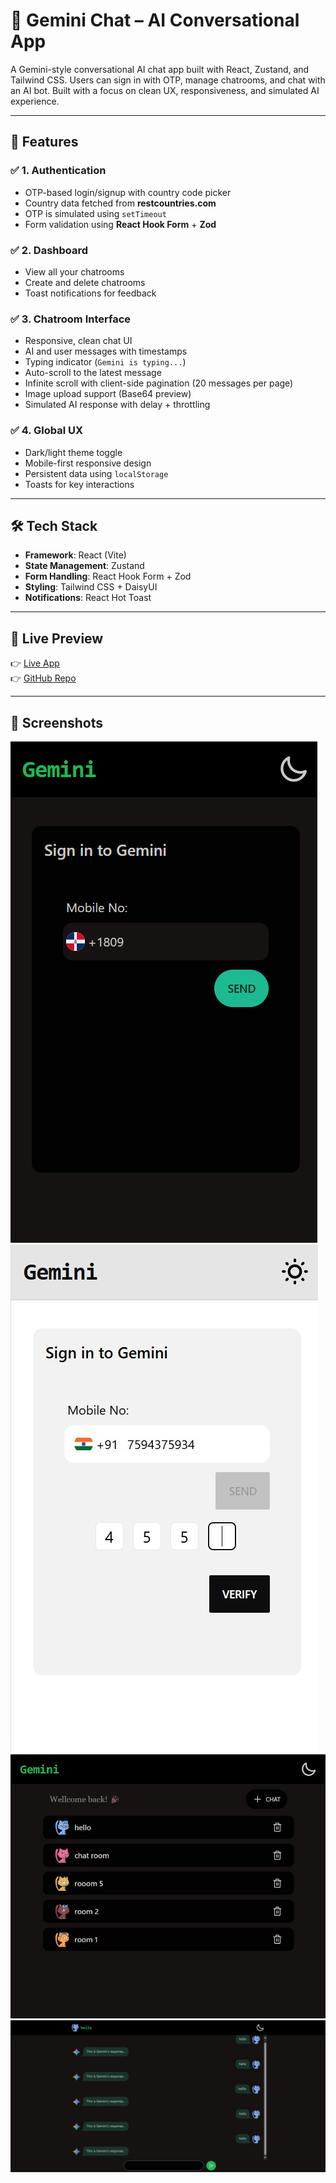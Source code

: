 # 💬 Gemini Chat – AI Conversational App

A Gemini-style conversational AI chat app built with React, Zustand, and Tailwind CSS. Users can sign in with OTP, manage chatrooms, and chat with an AI bot. Built with a focus on clean UX, responsiveness, and simulated AI experience.

---

## 🚀 Features

### ✅ 1. Authentication

- OTP-based login/signup with country code picker
- Country data fetched from **restcountries.com**
- OTP is simulated using `setTimeout`
- Form validation using **React Hook Form** + **Zod**

### ✅ 2. Dashboard

- View all your chatrooms
- Create and delete chatrooms
- Toast notifications for feedback

### ✅ 3. Chatroom Interface

- Responsive, clean chat UI
- AI and user messages with timestamps
- Typing indicator (`Gemini is typing...`)
- Auto-scroll to the latest message
- Infinite scroll with client-side pagination (20 messages per page)
- Image upload support (Base64 preview)
- Simulated AI response with delay + throttling

### ✅ 4. Global UX

- Dark/light theme toggle
- Mobile-first responsive design
- Persistent data using `localStorage`
- Toasts for key interactions

---

## 🛠️ Tech Stack

- **Framework**: React (Vite)
- **State Management**: Zustand
- **Form Handling**: React Hook Form + Zod
- **Styling**: Tailwind CSS + DaisyUI
- **Notifications**: React Hot Toast

---

## 🔗 Live Preview

👉 [Live App](gemini-clone-a.netlify.app)  
👉 [GitHub Repo](https://github.com/shoeb145/Gemini_Clone)

---

## 📸 Screenshots

![alt text](./src/assets/image.png)
![alt text](./src/assets/Screenshot%202025-07-17%20160128.jpg)
![alt text](./src/assets/Screenshot%202025-07-17%20160447.jpg)
![alt text](./src/assets/Screenshot%202025-07-17%20160608.jpg)
